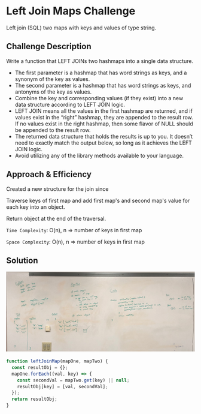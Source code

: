 # Left Join Maps Challenge

Left join (SQL) two maps with keys and values of type string.

## Challenge Description

Write a function that LEFT JOINs two hashmaps into a single data structure.

- The first parameter is a hashmap that has word strings as keys, and a synonym of the key as values.
- The second parameter is a hashmap that has word strings as keys, and antonyms of the key as values.
- Combine the key and corresponding values (if they exist) into a new data structure according to LEFT JOIN logic.
- LEFT JOIN means all the values in the first hashmap are returned, and if values exist in the “right” hashmap, they are appended to the result row. If no values exist in the right hashmap, then some flavor of NULL should be appended to the result row.
- The returned data structure that holds the results is up to you. It doesn’t need to exactly match the output below, so long as it achieves the LEFT JOIN logic.
- Avoid utilizing any of the library methods available to your language.

## Approach & Efficiency

Created a new structure for the join since

Traverse keys of first map and add first map's and second map's value for each key into an object.

Return object at the end of the traversal.

`Time Complexity`: O(n), n => number of keys in first map

`Space Complexity`: O(n), n => number of keys in first map

## Solution

![Whiteboard Image](assets/whiteboard.jpeg)

```js
function leftJoinMap(mapOne, mapTwo) {
  const resultObj = {};
  mapOne.forEach((val, key) => {
    const secondVal = mapTwo.get(key) || null;
    resultObj[key] = [val, secondVal];
  });
  return resultObj;
}
```
